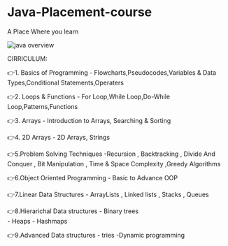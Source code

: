# Java-Placement-course
A Place Where you learn


![java overview](https://user-images.githubusercontent.com/87108573/190221823-bcd7fe38-a237-400e-a37d-74faf9dd4e3b.png)


CIRRICULUM:

👉1. Basics of Programming 
     - Flowcharts,Pseudocodes,Variables & Data Types,Conditional Statements,Operaters
     
👉2. Loops & Functions
     - For Loop,While Loop,Do-While Loop,Patterns,Functions
     
👉3. Arrays
     - Introduction to Arrays, Searching & Sorting
     
👉4. 2D Arrays
     - 2D Arrays, Strings
     
👉5.Problem Solving Techniques
     -Recursion , Backtracking , Divide And Conquer , Bit Manipulation , Time & Space Complexity ,Greedy Algorithms
     
👉6.Object Oriented Programming
    - Basic to Advance OOP
    
👉7.Linear Data Structures
    - ArrayLists , Linked lists , Stacks , Queues
    
👉8.Hierarichal Data structures
    - Binary trees  
    - Heaps
    - Hashmaps

👉9.Advanced Data structures 
    - tries
    -Dynamic programming

 
